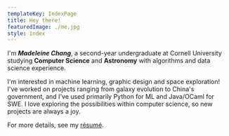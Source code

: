 ```yaml
---
templateKey: IndexPage
title: Hey there!
featuredImage: ./me.jpg
style: index
---
```


I'm **_Madeleine Chang_**, a second-year undergraduate at Cornell University studying **Computer Science** and **Astronomy** with algorithms and data science experience.

I'm interested in machine learning, graphic design and space exploration! I've worked on projects ranging from galaxy evolution to China's government, and I've used primarily Python for ML and Java/OCaml for SWE. I love exploring the possibilities within computer science, so new projects are always a joy.

<span class="secondary-text">

For more details, see my [ré­sumé](/about/cv).

</span>
